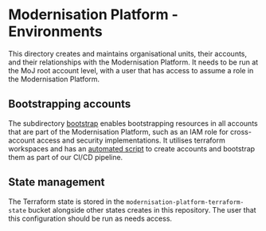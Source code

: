 # Modernisation Platform - Environments

This directory creates and maintains organisational units, their accounts, and their relationships with the Modernisation Platform. It needs to be run at the MoJ root account level, with a user that has access to assume a role in the Modernisation Platform.

## Bootstrapping accounts

The subdirectory [bootstrap](bootstrap) enables bootstrapping resources in all accounts that are part of the Modernisation Platform, such as an IAM role for cross-account access and security implementations. It utilises terraform workspaces and has an [automated script](../../scripts/create-accounts.sh) to create accounts and bootstrap them as part of our CI/CD pipeline.

## State management

The Terraform state is stored in the `modernisation-platform-terraform-state` bucket alongside other states creates in this repository. The user that this configuration should be run as needs access.
